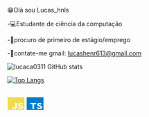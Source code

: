😁Olá sou Lucas_hnls



-💻Estudante de ciência da computação

-📢procuro de primeiro de estágio/emprego

-📖contate-me gmail: lucashenr613@gmail.com

![lucaca0311 GitHub stats](https://github-readme-stats.vercel.app/api?username=lucaca0311&show_icons=true&theme=dark)

[![Top Langs](https://github-readme-stats.vercel.app/api/top-langs/?username=lucaca0311&hide_progress=false)](https://github.com/lucaca0311/github-readme-stats)


<div style="display: inline_block"><br>
  <img align="center" alt="Luca-Js" height="30" width="40" src="https://raw.githubusercontent.com/devicons/devicon/master/icons/javascript/javascript-plain.svg">
  <img align="center" alt="Luca-Ts" height="30" width="40" src="https://raw.githubusercontent.com/devicons/devicon/master/icons/typescript/typescript-plain.svg">
  
  <div>
    <a href="https://www.instagram.com/lucas_hnls/" target="_blank"><img src="
    
  </div>
           
          
                     
